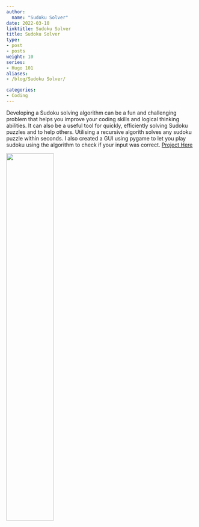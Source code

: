 ```yaml
---
author:
  name: "Sudoku Solver"
date: 2022-03-10
linktitle: Sudoku Solver
title: Sudoku Solver
type:
- post
- posts
weight: 10
series:
- Hugo 101
aliases:
- /blog/Sudoku Solver/

categories:
- Coding
---
```



Developing a Sudoku solving algorithm can be a fun and challenging problem that helps you improve your coding skills and logical thinking abilities. It can also be a useful tool for quickly, efficiently solving Sudoku puzzles and to help others. Utilising a recursive algorith solves any sudoku puzzle within seconds. I also created a GUI using pygame to let you play sudoku using the algorithm to check if your input was correct.
[Project Here](https://replit.com/@AbhiPoluri/Sudoku-Solver#SudokuSolver.py)

<img src="https://i.imgur.com/QRgrtki.png" width="50%" height="50%"/>
 

    

